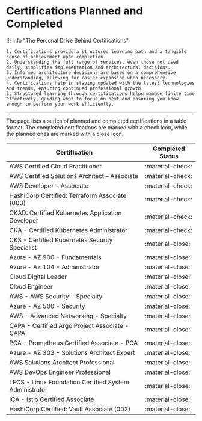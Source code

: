 # Certifications Planned and Completed  

!!! info "The Personal Drive Behind Certifications"

    1. Certifications provide a structured learning path and a tangible sense of achievement upon completion.
    2. Understanding the full range of services, even those not used daily, simplifies implementation and architectural decisions.
    3. Informed architecture decisions are based on a comprehensive understanding, allowing for easier expansion when necessary.
    4. Certifications help in staying updated with the latest technologies and trends, ensuring continued professional growth.
    5. Structured learning through certifications helps manage finite time effectively, guiding what to focus on next and ensuring you know enough to perform your work efficiently.
---
The page lists a series of planned and completed certifications in a table format. The completed certifications are marked with a check icon, while the planned ones are marked with a close icon.

| Certification                                       | Completed Status    |
|-----------------------------------------------------|---------------------|
| AWS Certified Cloud Practitioner | :material-check:    |
| AWS Certified Solutions Architect – Associate               | :material-check:    |
| AWS Developer - Associate                          | :material-check:    |
| HashiCorp Certified: Terraform Associate (003)                                | :material-check:    |
| CKAD: Certified Kubernetes Application Developer                                      | :material-check:    |
| CKA - Certified Kubernetes Administrator                                         | :material-check:    |
| CKS - Certified Kubernetes Security Specialist | :material-close: |
| Azure - AZ 900 - Fundamentals                      | :material-close:    |
| Azure - AZ 104 - Administrator                     | :material-close:    |
| Cloud Digital Leader                               | :material-close:    |
| Cloud Engineer                                     | :material-close:    |
| AWS - AWS Security - Specialty                     | :material-close:    |
| Azure - AZ 500 - Security                          | :material-close:    |
| AWS - Advanced Networking - Specialty              | :material-close:    |
| CAPA - Certified Argo Project Associate - CAPA     | :material-close:    |
| PCA - Prometheus Certified Associate - PCA        | :material-close:    |
| Azure - AZ 303 - Solutions Architect Expert                | :material-close:    |
| AWS Solutions Architect Professional               | :material-close:    |
| AWS DevOps Engineer Professional                       | :material-close:    |
| LFCS -  Linux Foundation Certified System Administrator | :material-close: |
| ICA - Istio Certified Associate                   | :material-close:    |
| HashiCorp Certified: Vault Associate (002)         | :material-close:    |
